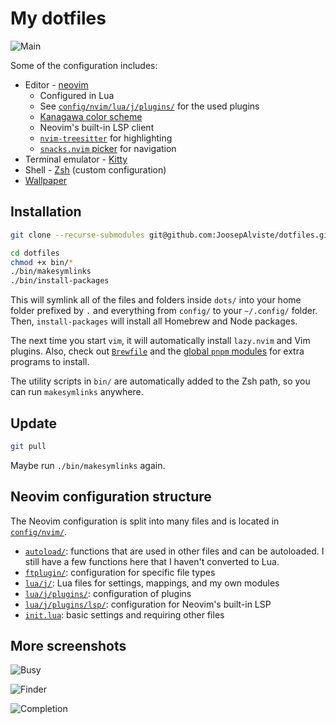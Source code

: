 # My dotfiles

![Main](https://github.com/user-attachments/assets/3d183c91-0cc5-4c4a-a530-0e13d51fd927)

Some of the configuration includes:

* Editor - [neovim](https://neovim.io)
    * Configured in Lua
    * See [`config/nvim/lua/j/plugins/`](./config/nvim/lua/j/plugins) for 
      the used plugins
    * [Kanagawa color 
      scheme](https://github.com/rebelot/kanagawa.nvim)
    * Neovim's built-in LSP client
    * [`nvim-treesitter`](https://github.com/nvim-treesitter/nvim-treesitter/) 
      for highlighting
    * [`snacks.nvim` picker](https://github.com/folke/snacks.nvim/blob/main/docs/picker.md) for 
      navigation
* Terminal emulator - [Kitty](https://sw.kovidgoyal.net/kitty)
* Shell - [Zsh](https://www.zsh.org) (custom configuration)
* [Wallpaper](https://www.reddit.com/r/ghibli/comments/16scnnt/i_made_a_set_of_totoro_wallpaper_for_pc_and/)


## Installation

```sh
git clone --recurse-submodules git@github.com:JoosepAlviste/dotfiles.git

cd dotfiles
chmod +x bin/*
./bin/makesymlinks
./bin/install-packages
```

This will symlink all of the files and folders inside `dots/` into your home 
folder prefixed by `.` and everything from `config/` to your `~/.config/` 
folder. Then, `install-packages` will install all Homebrew and Node packages.

The next time you start `vim`, it will automatically install `lazy.nvim` and Vim 
plugins. Also, check out [`Brewfile`](./Brewfile) and the [global `pnpm` 
modules](./pnpm-global/5/) for extra programs to install.

The utility scripts in `bin/` are automatically added to the Zsh path, so you 
can run `makesymlinks` anywhere.


## Update

```bash
git pull
```

Maybe run `./bin/makesymlinks` again.


## Neovim configuration structure

The Neovim configuration is split into many files and is located in 
[`config/nvim/`](./config/nvim).

* [`autoload/`](./config/nvim/autoload): functions that are used in other files 
  and can be autoloaded. I still have a few functions here that I haven't 
  converted to Lua.
* [`ftplugin/`](./config/nvim/ftplugin): configuration for specific file types
* [`lua/j/`](./config/nvim/lua/j): Lua files for settings, mappings, and my own 
  modules
* [`lua/j/plugins/`](./config/nvim/lua/j/plugins): configuration of plugins
* [`lua/j/plugins/lsp/`](./config/nvim/lua/j/plugins/lsp): configuration for 
  Neovim's built-in LSP
* [`init.lua`](./config/nvim/init.lua): basic settings and requiring other files


## More screenshots

![Busy](https://github.com/user-attachments/assets/5e280aea-374c-4808-8f63-3d39d437e59b)

![Finder](https://github.com/user-attachments/assets/30d8bde9-9be6-4216-abb2-b6eaf844b2d0)

![Completion](https://github.com/user-attachments/assets/e19e2f6e-b175-4424-a141-05d1235f0c6f)
